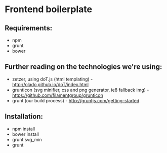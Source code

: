 Frontend boilerplate
================================

Requirements:
-------------
- npm
- grunt
- bower

Further reading on the technologies we're using:
------------------------------------------------
- zetzer, using doT.js (html templating) - http://olado.github.io/doT/index.html
- grunticon (svg minifier, css and png generator, ie8 fallback img) - https://github.com/filamentgroup/grunticon
- grunt (our build process) - http://gruntjs.com/getting-started


Installation:
-------------
- npm install
- bower install
- grunt svg_min
- grunt
	